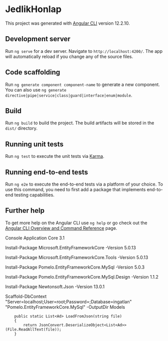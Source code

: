 # JedlikHonlap

This project was generated with [Angular CLI](https://github.com/angular/angular-cli) version 12.2.10.

## Development server

Run `ng serve` for a dev server. Navigate to `http://localhost:4200/`. The app will automatically reload if you change any of the source files.

## Code scaffolding

Run `ng generate component component-name` to generate a new component. You can also use `ng generate directive|pipe|service|class|guard|interface|enum|module`.

## Build

Run `ng build` to build the project. The build artifacts will be stored in the `dist/` directory.

## Running unit tests

Run `ng test` to execute the unit tests via [Karma](https://karma-runner.github.io).

## Running end-to-end tests

Run `ng e2e` to execute the end-to-end tests via a platform of your choice. To use this command, you need to first add a package that implements end-to-end testing capabilities.

## Further help

To get more help on the Angular CLI use `ng help` or go check out the [Angular CLI Overview and Command Reference](https://angular.io/cli) page.

Console Application Core 3.1

Install-Package Microsoft.EntityFrameworkCore -Version 5.0.13

Install-Package Microsoft.EntityFrameworkCore.Tools -Version 5.0.13

Install-Package Pomelo.EntityFrameworkCore.MySql -Version 5.0.3

Install-Package Pomelo.EntityFrameworkCore.MySql.Design -Version 1.1.2

Install-Package Newtonsoft.Json -Version 13.0.1

Scaffold-DbContext "Server=localhost;User=root;Password=;Database=ingatlan" "Pomelo.EntityFrameworkCore.MySql" -OutputDir Models



        public static List<Ad> LoadFromJson(string file)
        {
            return JsonConvert.DeserializeObject<List<Ad>>(File.ReadAllText(file));
        }
